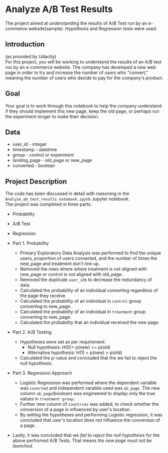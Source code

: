 # Analyze A/B Test Results
The project aimed at understanding the results of A/B Test run by an e-commerce website(sample). Hypothesis and Regression tests were used.

## Introduction
(as provided by Udacity)</br>
For this project, you will be working to understand the results of an A/B test run by an e-commerce website. The company has 
developed a new web page in order to try and increase the number of users who "convert," meaning the number of users who 
decide to pay for the company's product.

## Goal
Your goal is to work through this notebook to help the company understand if they should implement this new page, 
keep the old page, or perhaps run the experiment longer to make their decision.

## Data 
- user_id	- integer
- timestamp	- datetime
- group	- control or experiment
- landing_page - old_page or new_page
- converted - boolean

## Project Description
The code has been discussed in detail with reasoning in the `Analyze_ab_test_results_notebook.ipynb` Jupyter notebook.</br>
The project was completed in three parts:
  - Probability
  - A/B Test
  - Regression
  
- Part 1. Probability
  - Primary Exploratory Data Analysis was performed to find the unique users, proportion of users converted,
and the number of times the new_page and treatment don't line up.
  - Removed the rows where where treatment is not aligned with new_page or control is not aligned with old_page.
  - Removed the duplicate `user_id`s to decrease the redundancy of data.
  - Calculated the probability of an individual converting regardless of the page they receive.
  - Calculated the probability of an individual in `control` group converting to new_page.
  - Calculated the probability of an individual in `treatment` group converting to new_page.
  - Calculated the probability that an individual received the new page.
  
- Part 2. A/B Testing
  - Hypotheses were set as per requirement:
    - Null hypothesis: H(0)= p(new) <= p(old)
    - Alternative hypothesis: H(1) = p(new) > p(old)
  - Calculated the p-value and concluded that the we fail to reject the null hypothesis.
  
- Part 3. Regression Approach
  - Logistic Regression was performed where the dependent variable was `coverted` and independent varaible used was `ab_page`. 
  The new column `ab_page`(boolean) was engineered to display only the true values in `treatment group`.
  - Further new column of `countries` was added, to check whether the conversion of a page is influenced by user's location.
  - By setting the hypotheses and performing Logistic regression, it was concluded that user's location does not influence the
  conversion of a page.
  
- Lastly, it was concluded that we *fail to reject the null hypothesis* for the above perfromed A/B Tests. That means *the new page must not be launched*.
